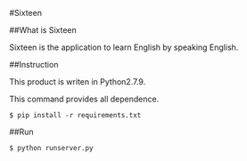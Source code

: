 #Sixteen

##What is Sixteen

Sixteen is the application to learn English by speaking English.

##Instruction

This product is writen in Python2.7.9.

This command provides all dependence.

```
$ pip install -r requirements.txt
```

##Run

```
$ python runserver.py
```
